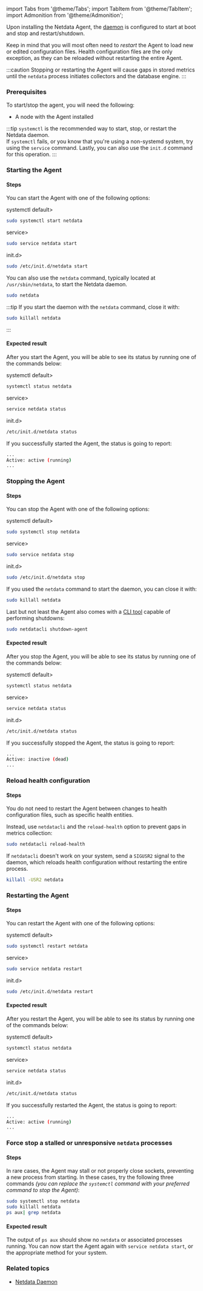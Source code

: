 <!--
title: "Start, stop and restart Agent"
sidebar_label: "Start, stop and restart Agent"
custom_edit_url: "https://github.com/netdata/netdata/blob/master/docs/tasks/operations/start-stop-and-restart-agent.md"
sidebar_position: "1"
learn_status: "Published"
learn_topic_type: "Tasks"
learn_rel_path: "Operations"
learn_docs_purpose: "Instructions on how to Start, Stop and Restart the Netdata Agent"
-->

import Tabs from '@theme/Tabs';
import TabItem from '@theme/TabItem';
import Admonition from '@theme/Admonition';

Upon installing the Netdata Agent, the [daemon](https://github.com/netdata/netdata/blob/master/daemon/README.md) is
configured to start at boot and stop and restart/shutdown.

Keep in mind that you will most often need to _restart_ the Agent to load new or edited configuration files. Health
configuration files are the only exception, as they can be reloaded without restarting the entire Agent.

:::caution
Stopping or restarting the Agent will cause gaps in stored metrics until the `netdata` process initiates collectors and
the database engine.
:::

### Prerequisites

To start/stop the agent, you will need the following:

- A node with the Agent installed

:::tip
`systemctl` is the recommended way to start, stop, or restart the Netdata daemon.  
If `systemctl` fails, or you know that you're using a non-systemd system, try using the `service` command.
Lastly, you can also use the `init.d` command for this operation.
:::

### Starting the Agent

#### Steps

You can start the Agent with one of the following options:

<Tabs groupId="choice">
<TabItem value="systemctl" label=<code>systemctl</code> default>

```bash
sudo systemctl start netdata
```

</TabItem>
<TabItem value="service" label=<code>service</code>>

```bash
sudo service netdata start
```

</TabItem>
<TabItem value="init.d" label=<code>init.d</code>>

```bash
sudo /etc/init.d/netdata start
```

</TabItem>
</Tabs>


You can also use the `netdata` command, typically located at `/usr/sbin/netdata`, to start the Netdata daemon.

```bash
sudo netdata
```

:::tip
If you start the daemon with the `netdata` command, close it with:

```bash
sudo killall netdata
```

:::

#### Expected result

After you start the Agent, you will be able to see its status by running one of the commands below:

<Tabs groupId="choice">
<TabItem value="systemctl" label=<code>systemctl</code> default>

```bash
systemctl status netdata
```

</TabItem>
<TabItem value="service" label=<code>service</code>>

```bash
service netdata status
```

</TabItem>
<TabItem value="init.d" label=<code>init.d</code>>

```bash
/etc/init.d/netdata status
```

</TabItem>
</Tabs>


If you successfully started the Agent, the status is going to report:

```bash
...
Active: active (running)
...
```

### Stopping the Agent

#### Steps

You can stop the Agent with one of the following options:

<Tabs groupId="choice">
<TabItem value="systemctl" label=<code>systemctl</code> default>

```bash
sudo systemctl stop netdata
```

</TabItem>
<TabItem value="service" label=<code>service</code>>

```bash
sudo service netdata stop
```

</TabItem>
<TabItem value="init.d" label=<code>init.d</code>>

```bash
sudo /etc/init.d/netdata stop
```

</TabItem>
</Tabs>


If you used the `netdata` command to start the daemon, you can close it with:

```bash
sudo killall netdata
```

Last but not least the Agent also comes with a [CLI tool](https://github.com/netdata/netdata/blob/master/cli/README.md)
capable of performing shutdowns:

```bash
sudo netdatacli shutdown-agent
```

#### Expected result

After you stop the Agent, you will be able to see its status by running one of the commands below:

<Tabs groupId="choice">
<TabItem value="systemctl" label=<code>systemctl</code> default>

```bash
systemctl status netdata
```

</TabItem>
<TabItem value="service" label=<code>service</code>>

```bash
service netdata status
```

</TabItem>
<TabItem value="init.d" label=<code>init.d</code>>

```bash
/etc/init.d/netdata status
```

</TabItem>
</Tabs>


If you successfully stopped the Agent, the status is going to report:

```bash
...
Active: inactive (dead)
...
```

### Reload health configuration

#### Steps

You do not need to restart the Agent between changes to health configuration files, such as specific health entities.

Instead, use `netdatacli` and the `reload-health` option to prevent gaps in metrics collection:

```bash
sudo netdatacli reload-health
```

If `netdatacli` doesn't work on your system, send a `SIGUSR2` signal to the daemon, which reloads health configuration
without restarting the entire process.

```bash
killall -USR2 netdata
```

### Restarting the Agent

#### Steps

You can restart the Agent with one of the following options:

<Tabs groupId="choice">
<TabItem value="systemctl" label=<code>systemctl</code> default>

```bash
sudo systemctl restart netdata
```

</TabItem>
<TabItem value="service" label=<code>service</code>>

```bash
sudo service netdata restart
```

</TabItem>
<TabItem value="init.d" label=<code>init.d</code>>

```bash
sudo /etc/init.d/netdata restart
```

</TabItem>
</Tabs>

#### Expected result

After you restart the Agent, you will be able to see its status by running one of the commands below:

<Tabs groupId="choice">
<TabItem value="systemctl" label=<code>systemctl</code> default>

```bash
systemctl status netdata
```

</TabItem>
<TabItem value="service" label=<code>service</code>>

```bash
service netdata status
```

</TabItem>
<TabItem value="init.d" label=<code>init.d</code>>

```bash
/etc/init.d/netdata status
```

</TabItem>
</Tabs>


If you successfully restarted the Agent, the status is going to report:

```bash
...
Active: active (running)
...
```

### Force stop a stalled or unresponsive `netdata` processes

#### Steps

In rare cases, the Agent may stall or not properly close sockets, preventing a new process from starting. In these
cases, try the following three commands _(you can replace the `systemctl` command with your preferred command to stop
the Agent)_:

```bash
sudo systemctl stop netdata
sudo killall netdata
ps aux| grep netdata
```

#### Expected result

The output of `ps aux` should show no `netdata` or associated processes running. You can now start the Agent again
with `service netdata start`, or the appropriate method for your system.

### Related topics

- [Netdata Daemon](https://github.com/netdata/netdata/blob/master/daemon/README.md)
